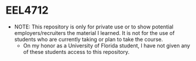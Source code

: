 # EEL4712
- NOTE: This repository is only for private use or to show potential employers/recruiters the material I learned. It is not for the use of students who are currently taking or plan to take the course.
  - On my honor as a University of Florida student, I have not given any of these students access to this repository.

